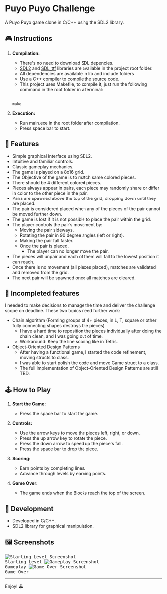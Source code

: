 # Puyo Puyo Challenge

A Puyo Puyo game clone in C/C++ using the SDL2 library.

## 🎮 Instructions

1. **Compilation:**
   - There's no need to download SDL depencies. 
   - [SDL2](https://www.libsdl.org/) and [SDL_ttf](https://www.libsdl.org/projects/SDL_ttf/) libraries are available in the project root folder.
   - All dependencies are available in lib and include folders
   - Use a C++ compiler to compile the source code.
   - This project uses Makefile, to compile it, just run the following command in the root folder in a terminal:
   <br>
   
   ```
   make
   ```

2. **Execution:**
   - Run main.exe in the root folder after compilation.
   - Press space bar to start.

## 🎉 Features

- Simple graphical interface using SDL2.
- Intuitive and familiar controls.
- Classic gameplay mechanics.
- The game is played on a 8x16 grid.
- The Objective of the game is to match same colored pieces.
- There should be 4 different colored pieces.
- Pieces always appear in pairs, each piece may randomly share or differ in color to the other piece in the pair.
- Pairs are spawned above the top of the grid, dropping down until they are placed.
- The pair is considered placed when any of the pieces of the pair cannot be moved further down.
- The game is lost if it is not possible to place the pair within the grid.
- The player controls the pair’s movement by:
    - Moving the pair sideways.
    - Rotating the pair in 90 degree angles (left or right).
    - Making the pair fall faster.
    - Once the pair is placed.
        - The player can no longer move the pair.
- The pieces will unpair and each of them will fall to the lowest position it can reach.
- Once there is no movement (all pieces placed), matches are validated and removed from the grid.
- The next pair will be spawned once all matches are cleared.

## 🔎 Incompleted features
I needed to make decisions to manage the time and deliver the challenge scope on deadline. These two topics need further work:

- Chain algorithm (Forming groups of 4+ pieces, in L, T, square or other fully connecting shapes destroys the pieces)
   - I have a hard time to reposition the pieces individually after doing the chain clean, and I was going out of time.
   - Workaround: Keep the line scoring like in Tetris. 
- Object-Oriented Design Patterns
   - After having a functional game, I started the code refinement, moving structs to class.
   - I was able to start polish the code and move Game struct to a class.
   - The full implementation of Object-Oriented Design Patterns are still TBD.

## 🕹️ How to Play

1. **Start the Game:**
   - Press the space bar to start the game.

2. **Controls:**
   - Use the arrow keys to move the pieces left, right, or down.
   - Press the up arrow key to rotate the piece.
   - Press the down arrow to speed up the piece's fall.
   - Press the space bar to drop the piece.

3. **Scoring:**
   - Earn points by completing lines.
   - Advance through levels by earning points.

4. **Game Over:**
   - The game ends when the Blocks reach the top of the screen.

## 🚀 Development

- Developed in C/C++.
- SDL2 library for graphical manipulation.

## 🖼️ Screenshots

  <kbd>
    <img src="./screenshot/StartingLevel.png" alt="Starting Level Screenshot" />
    <br>
    Starting Level
  </kbd>
  
  <kbd>
    <img src="./screenshot/Gameplay.png" alt="Gameplay Screenshot" />
    <br>
    Gameplay
  </kbd>

  <kbd>
    <img src="./screenshot/GameOver.png" alt="Game Over Screenshot" />
    <br>
    Game Over
  </kbd>

---

Enjoy! 🕹️
